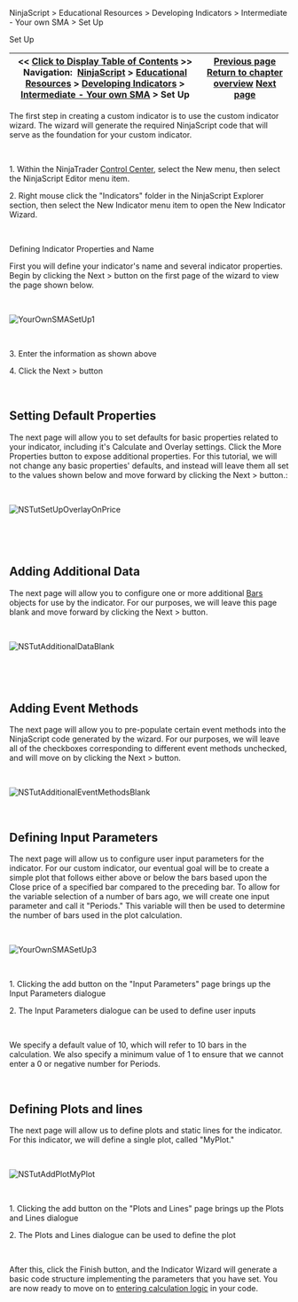 ﻿


NinjaScript \> Educational Resources \> Developing Indicators \> Intermediate \- Your own SMA \> Set Up






















Set Up







| \<\< [Click to Display Table of Contents](set_up6.md) \>\> **Navigation:**     [NinjaScript](ninjascript-1.md) \> [Educational Resources](educational_resources-1.md) \> [Developing Indicators](developing_indicators-1.md) \> [Intermediate \- Your own SMA](intermediate_-_your_own_sma-1.md) \> Set Up | [Previous page](intermediate_-_your_own_sma-1.md) [Return to chapter overview](intermediate_-_your_own_sma-1.md) [Next page](entering_calculation_logic3-1.md) |
| --- | --- |











The first step in creating a custom indicator is to use the custom indicator wizard. The wizard will generate the required NinjaScript code that will serve as the foundation for your custom indicator.


 


1\. Within the NinjaTrader [Control Center](control_center-1.md), select the New menu, then select the NinjaScript Editor menu item.


2\. Right mouse click the "Indicators" folder in the NinjaScript Explorer section, then select the New Indicator menu item to open the New Indicator Wizard.


 


Defining Indicator Properties and Name  

First you will define your indicator's name and several indicator properties. Begin by clicking the Next \> button on the first page of the wizard to view the page shown below.


 


![YourOwnSMASetUp1](yourownsmasetup1.png)


 


3\. Enter the information as shown above


4\. Click the Next \> button


 


## Setting Default Properties


The next page will allow you to set defaults for basic properties related to your indicator, including it's Calculate and Overlay settings. Click the More Properties button to expose additional properties. For this tutorial, we will not change any basic properties' defaults, and instead will leave them all set to the values shown below and move forward by clicking the Next \> button.:


 


![NSTutSetUpOverlayOnPrice](nstutsetupoverlayonprice.png)


 


 


## Adding Additional Data


The next page will allow you to configure one or more additional [Bars](bars-1.md) objects for use by the indicator. For our purposes, we will leave this page blank and move forward by clicking the Next \> button.


 


![NSTutAdditionalDataBlank](nstutadditionaldatablank.png)


 


 


## Adding Event Methods


The next page will allow you to pre\-populate certain event methods into the NinjaScript code generated by the wizard. For our purposes, we will leave all of the checkboxes corresponding to different event methods unchecked, and will move on by clicking the Next \> button.


 


![NSTutAdditionalEventMethodsBlank](nstutadditionaleventmethodsblank.png)


 


## Defining Input Parameters


The next page will allow us to configure user input parameters for the indicator. For our custom indicator, our eventual goal will be to create a simple plot that follows either above or below the bars based upon the Close price of a specified bar compared to the preceding bar. To allow for the variable selection of a number of bars ago, we will create one input parameter and call it "Periods." This variable will then be used to determine the number of bars used in the plot calculation.


 


![YourOwnSMASetUp3](yourownsmasetup3.png)


 


1\. Clicking the add button on the "Input Parameters" page brings up the Input Parameters dialogue


2\. The Input Parameters dialogue can be used to define user inputs


 


We specify a default value of 10, which will refer to 10 bars in the calculation. We also specify a minimum value of 1 to ensure that we cannot enter a 0 or negative number for Periods.


 


## Defining Plots and lines


The next page will allow us to define plots and static lines for the indicator. For this indicator, we will define a single plot, called "MyPlot."


 


![NSTutAddPlotMyPlot](nstutaddplotmyplot.png)


 


1\. Clicking the add button on the "Plots and Lines" page brings up the Plots and Lines dialogue


2\. The Plots and Lines dialogue can be used to define the plot


 


After this, click the Finish button, and the Indicator Wizard will generate a basic code structure implementing the parameters that you have set. You are now ready to move on to [entering calculation logic](entering_calculation_logic3-1.md) in your code.









